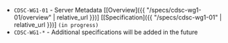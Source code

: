 * `CDSC-WG1-01` - Server Metadata [[Overview]({{ "/specs/cdsc-wg1-01/overview" | relative_url }})] [[Specification]({{ "/specs/cdsc-wg1-01" | relative_url }})] `(in progress)`
* `CDSC-WG1-*` - Additional specifications will be added in the future
